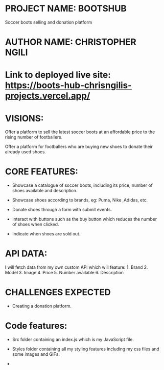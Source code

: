 # PROJECT NAME: BOOTSHUB
Soccer boots selling and donation platform

# AUTHOR NAME: CHRISTOPHER NGILI

# Link to deployed live site: https://boots-hub-chrisngilis-projects.vercel.app/

# VISIONS:

Offer a platform to sell the latest soccer boots at an affordable price to the rising number of footballers.

Offer a platform for footballers who are buying new shoes to donate their already used shoes.

# CORE FEATURES:

* Showcase a catalogue of soccer boots, including its price, number of shoes available and description.

* Showcase shoes according to brands, eg: Puma, Nike ,Adidas, etc.

* Donate shoes through a form with submit events.

* Interact with buttons such as the buy button which reduces the  number of shoes when clicked.

* Indicate when shoes are sold out.

# API DATA:

I will fetch data from my own custom API which will feature:
            1. Brand
            2. Model
            3. Image
            4. Price
            5. Number available 
            6. Description
                

# CHALLENGES EXPECTED

* Creating a donation platform.

# Code features:

* Src folder containing an index.js which is my JavaScript file.

* Styles folder containing all my styling features including my css files and some images and GIFs.

* 